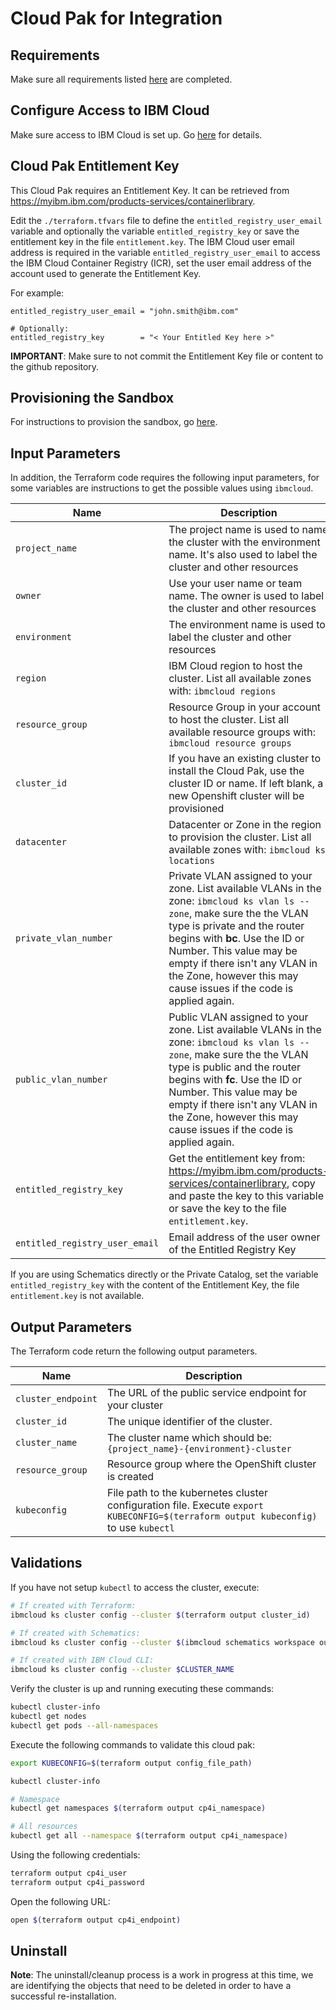 # Cloud Pak for Integration 

## Requirements

Make sure all requirements listed [here](../README.md#requirements) are completed.

## Configure Access to IBM Cloud

Make sure access to IBM Cloud is set up.  Go [here](../README.md#configure-access-to-ibm-cloud) for details.

## Cloud Pak Entitlement Key

This Cloud Pak requires an Entitlement Key. It can be retrieved from https://myibm.ibm.com/products-services/containerlibrary.

Edit the `./terraform.tfvars` file to define the `entitled_registry_user_email` variable and optionally the variable `entitled_registry_key` or save the entitlement key in the file `entitlement.key`. The IBM Cloud user email address is required in the variable `entitled_registry_user_email` to access the IBM Cloud Container Registry (ICR), set the user email address of the account used to generate the Entitlement Key.

For example:

```hcl
entitled_registry_user_email = "john.smith@ibm.com"

# Optionally:
entitled_registry_key        = "< Your Entitled Key here >"
```

**IMPORTANT**: Make sure to not commit the Entitlement Key file or content to the github repository.

## Provisioning the Sandbox

For instructions to provision the sandbox, go [here](../README.md#provisioning-the-sandbox).

## Input Parameters

In addition, the Terraform code requires the following input parameters, for some variables are instructions to get the possible values using `ibmcloud`.

| Name                               | Description  | Default                     | Required |
| ---------------------------------- | ---------------------------------------------------------------------------------------------------------------------------------------------------------------------------------------------------------------------------------------------------------------------------------------------------------------------------- | --------------------------- | -------- |
| `project_name`                     | The project name is used to name the cluster with the environment name. It's also used to label the cluster and other resources    | `cloud-pack`                | Yes      |
| `owner`                            | Use your user name or team name. The owner is used to label the cluster and other resources  | `anonymous`                 | Yes      |
| `environment`                      | The environment name is used to label the cluster and other resources    | `sandbox`                   | No       |
| `region`                           | IBM Cloud region to host the cluster. List all available zones with: `ibmcloud regions`    | `us-south`                  | No       |
| `resource_group`                   | Resource Group in your account to host the cluster. List all available resource groups with: `ibmcloud resource groups`     | `cloud-pak-sandbox`         | No       |
| `cluster_id`                       | If you have an existing cluster to install the Cloud Pak, use the cluster ID or name. If left blank, a new Openshift cluster will be provisioned   |                             | No       |
| `datacenter`                       | Datacenter or Zone in the region to provision the cluster. List all available zones with: `ibmcloud ks locations`   | `dal10`                     | No       |
| `private_vlan_number`              | Private VLAN assigned to your zone. List available VLANs in the zone: `ibmcloud ks vlan ls --zone`, make sure the the VLAN type is private and the router begins with **bc**. Use the ID or Number. This value may be empty if there isn't any VLAN in the Zone, however this may cause issues if the code is applied again. |                             | No       |
| `public_vlan_number`               | Public VLAN assigned to your zone. List available VLANs in the zone: `ibmcloud ks vlan ls --zone`, make sure the the VLAN type is public and the router begins with **fc**. Use the ID or Number. This value may be empty if there isn't any VLAN in the Zone, however this may cause issues if the code is applied again.   |                             | No       |
| `entitled_registry_key`            | Get the entitlement key from: https://myibm.ibm.com/products-services/containerlibrary, copy and paste the key to this variable or save the key to the file `entitlement.key`.   |                             | No       |
| `entitled_registry_user_email`     | Email address of the user owner of the Entitled Registry Key   |                             | Yes      |
If you are using Schematics directly or the Private Catalog, set the variable `entitled_registry_key` with the content of the Entitlement Key, the file `entitlement.key` is not available.

## Output Parameters

The Terraform code return the following output parameters.

| Name                | Description                                                                                                                         |
| ------------------- | ----------------------------------------------------------------------------------------------------------------------------------- |
| `cluster_endpoint`  | The URL of the public service endpoint for your cluster                                                                             |
| `cluster_id`        | The unique identifier of the cluster.                                                                                               |
| `cluster_name`      | The cluster name which should be: `{project_name}-{environment}-cluster`                                                            |
| `resource_group`    | Resource group where the OpenShift cluster is created                                                                               |
| `kubeconfig`        | File path to the kubernetes cluster configuration file. Execute `export KUBECONFIG=$(terraform output kubeconfig)` to use `kubectl` |

## Validations

If you have not setup `kubectl` to access the cluster, execute:

```bash
# If created with Terraform:
ibmcloud ks cluster config --cluster $(terraform output cluster_id)

# If created with Schematics:
ibmcloud ks cluster config --cluster $(ibmcloud schematics workspace output --id $WORKSPACE_ID --json | jq -r '.[].output_values[].cluster_id.value')

# If created with IBM Cloud CLI:
ibmcloud ks cluster config --cluster $CLUSTER_NAME
```

Verify the cluster is up and running executing these commands:

```bash
kubectl cluster-info
kubectl get nodes
kubectl get pods --all-namespaces
```

Execute the following commands to validate this cloud pak:

```bash
export KUBECONFIG=$(terraform output config_file_path)

kubectl cluster-info

# Namespace
kubectl get namespaces $(terraform output cp4i_namespace)

# All resources
kubectl get all --namespace $(terraform output cp4i_namespace)
```

Using the following credentials:

```bash
terraform output cp4i_user
terraform output cp4i_password
```

Open the following URL:

```bash
open $(terraform output cp4i_endpoint)
```

## Uninstall

**Note**: The uninstall/cleanup process is a work in progress at this time, we are identifying the objects that need to be deleted in order to have a successful re-installation.
